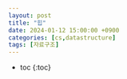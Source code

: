 ```yaml
---
layout: post
title: "힙"
date: 2024-01-12 15:00:00 +0900
categories: [cs,datastructure]
tags: [자료구조]
---
```

* toc
{:toc}